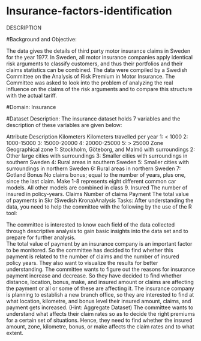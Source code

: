 # Insurance-factors-identification
DESCRIPTION

#Background and Objective:

The data gives the details of third party motor insurance claims in Sweden for the year 1977. In Sweden, all motor insurance companies apply identical risk arguments to classify customers, and thus their portfolios and their claims statistics can be combined. The data were compiled by a Swedish Committee on the Analysis of Risk Premium in Motor Insurance. The Committee was asked to look into the problem of analyzing the real influence on the claims of the risk arguments and to compare this structure with the actual tariff.

#Domain: Insurance

#Dataset Description: 
The insurance dataset holds 7 variables and the description of these variables are given below: 

Attribute	Description
Kilometers	Kilometers travelled per year 
1: < 1000 
2: 1000-15000 
3: 15000-20000 
4: 20000-25000 
5: > 25000
Zone	Geographical zone 
1: Stockholm, Göteborg, and Malmö with surroundings
2: Other large cities with surroundings 
3: Smaller cities with surroundings in southern Sweden 
4: Rural areas in southern Sweden 
5: Smaller cities with surroundings in northern Sweden 
6: Rural areas in northern Sweden
7: Gotland
Bonus	No claims bonus; equal to the number of years, plus one, since the last claim.
Make	1-8 represents eight different common car models. All other models are combined in class 9.
Insured 	The number of insured in policy-years.
Claims 	Number of claims
Payment 	The total value of payments in Skr (Swedish Krona)Analysis Tasks: After understanding the data, you need to help the committee with the following by the use of the R tool:
 

The committee is interested to know each field of the data collected through descriptive analysis to gain basic insights into the data set and to prepare for further analysis.  
The total value of payment by an insurance company is an important factor to be monitored. So the committee has decided to find whether this payment is related to the number of claims and the number of insured policy years. They also want to visualize the results for better understanding. 
The committee wants to figure out the reasons for insurance payment increase and decrease. So they have decided to find whether distance, location, bonus, make, and insured amount or claims are affecting the payment or all or some of these are affecting it. 
The insurance company is planning to establish a new branch office, so they are interested to find at what location, kilometre, and bonus level their insured amount, claims, and payment gets increased. (Hint: Aggregate Dataset) 
The committee wants to understand what affects their claim rates so as to decide the right premiums for a certain set of situations. Hence, they need to find whether the insured amount, zone, kilometre, bonus, or make affects the claim rates and to what extent. 
